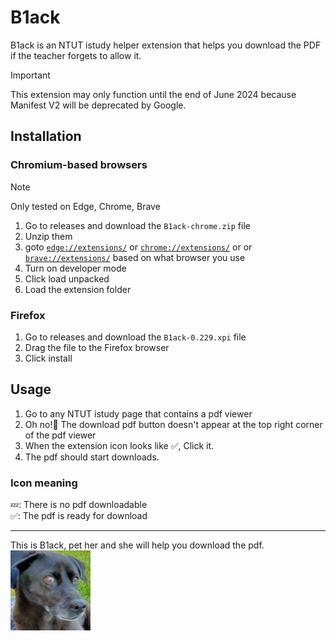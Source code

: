# B1ack

B1ack is an NTUT istudy helper extension that helps you download the PDF if the teacher forgets to allow it.

> [!important]
> This extension may only function until the end of June 2024 because Manifest V2 will be deprecated by Google. 


## Installation

### Chromium-based browsers

> [!note]
> Only tested on Edge, Chrome, Brave

1. Go to releases and download the `B1ack-chrome.zip` file
2. Unzip them
3. goto [`edge://extensions/`](edge://extensions/) or [`chrome://extensions/`](chrome://extensions/) or or [`brave://extensions/`](brave://extensions/) based on what browser you use
4. Turn on developer mode
5. Click load unpacked
6. Load the extension folder

### Firefox

1. Go to releases and download the `B1ack-0.229.xpi` file
2. Drag the file to the Firefox browser
3. Click install

## Usage

1. Go to any NTUT istudy page that contains a pdf viewer
2. Oh no!👺 The download pdf button doesn't appear at the top right corner of the pdf viewer
3. When the extension icon looks like ✅, Click it.
4. The pdf should start downloads.

### Icon meaning

  💤: There is no pdf downloadable\
  ✅: The pdf is ready for download
  
--- 
This is B1ack, pet her and she will help you download the pdf.\
![image](./chrome/images/b1ack_128.png)
